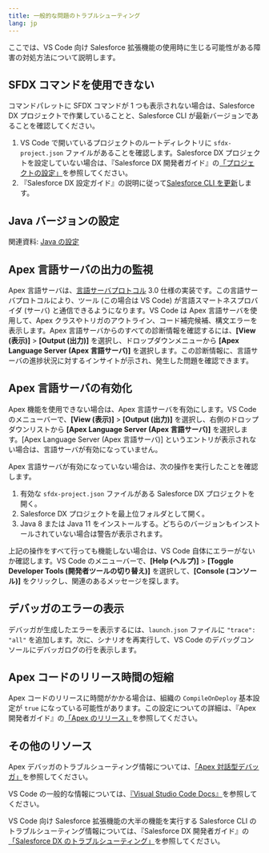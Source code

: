 ```yaml
---
title: 一般的な問題のトラブルシューティング
lang: jp
---
```


ここでは、VS Code 向け Salesforce 拡張機能の使用時に生じる可能性がある障害の対処方法について説明します。

## SFDX コマンドを使用できない

コマンドパレットに SFDX コマンドが 1 つも表示されない場合は、Salesforce DX プロジェクトで作業していることと、Salesforce CLI が最新バージョンであることを確認してください。

1. VS Code で開いているプロジェクトのルートディレクトリに `sfdx-project.json` ファイルがあることを確認します。Salesforce DX プロジェクトを設定していない場合は、『Salesforce DX 開発者ガイド』の[「プロジェクトの設定」](https://developer.salesforce.com/docs/atlas.en-us.sfdx_dev.meta/sfdx_dev/sfdx_dev_workspace_setup.htm)を参照してください。
2. 『Salesforce DX 設定ガイド』の説明に従って[Salesforce CLI を更新](https://developer.salesforce.com/docs/atlas.en-us.sfdx_setup.meta/sfdx_setup/sfdx_setup_update_cli.htm)します。

## Java バージョンの設定

関連資料: [Java の設定](./jp/getting-started/java-setup)

## Apex 言語サーバの出力の監視

Apex 言語サーバは、[言語サーバプロトコル](https://github.com/Microsoft/language-server-protocol) 3.0 仕様の実装です。この言語サーバプロトコルにより、ツール \(この場合は VS Code\) が言語スマートネスプロバイダ \(サーバ\) と通信できるようになります。VS Code は Apex 言語サーバを使用して、Apex クラスやトリガのアウトライン、コード補完候補、構文エラーを表示します。Apex 言語サーバからのすべての診断情報を確認するには、**[View \(表示\)]** > **[Output \(出力\)]** を選択し、ドロップダウンメニューから **[Apex Language Server \(Apex 言語サーバ\)]** を選択します。この診断情報に、言語サーバの進捗状況に対するインサイトが示され、発生した問題を確認できます。

## Apex 言語サーバの有効化

Apex 機能を使用できない場合は、Apex 言語サーバを有効にします。VS Code のメニューバーで、**[View \(表示\)]** > **[Output \(出力\)]** を選択し、右側のドロップダウンリストから **[Apex Language Server \(Apex 言語サーバ\)]** を選択します。[Apex Language Server \(Apex 言語サーバ\)] というエントリが表示されない場合は、言語サーバが有効になっていません。

Apex 言語サーバが有効になっていない場合は、次の操作を実行したことを確認します。

1. 有効な `sfdx-project.json` ファイルがある Salesforce DX プロジェクトを開く。
1. Salesforce DX プロジェクトを最上位フォルダとして開く。
1. Java 8 または Java 11 をインストールする。どちらのバージョンもインストールされていない場合は警告が表示されます。

上記の操作をすべて行っても機能しない場合は、VS Code 自体にエラーがないか確認します。VS Code のメニューバーで、**[Help \(ヘルプ\)]** > **[Toggle Developer Tools \(開発者ツールの切り替え\)]** を選択して、**[Console \(コンソール\)]** をクリックし、関連のあるメッセージを探します。

## デバッガのエラーの表示

デバッガが生成したエラーを表示するには、`launch.json` ファイルに `"trace": "all"` を追加します。次に、シナリオを再実行して、VS Code のデバッグコンソールにデバッガログの行を表示します。

## Apex コードのリリース時間の短縮

Apex コードのリリースに時間がかかる場合は、組織の `CompileOnDeploy` 基本設定が `true` になっている可能性があります。この設定についての詳細は、『Apex 開発者ガイド』の[「Apex のリリース」](https://developer.salesforce.com/docs/atlas.en-us.apexcode.meta/apexcode/apex_deploying.htm)を参照してください。

## その他のリソース

Apex デバッガのトラブルシューティング情報については、[「Apex 対話型デバッガ」](./jp/apex/interactive-debugger)を参照してください。

VS Code の一般的な情報については、[『Visual Studio Code Docs』](https://code.visualstudio.com/docs)を参照してください。

VS Code 向け Salesforce 拡張機能の大半の機能を実行する Salesforce CLI のトラブルシューティング情報については、『Salesforce DX 開発者ガイド』の[「Salesforce DX のトラブルシューティング」](https://developer.salesforce.com/docs/atlas.en-us.sfdx_dev.meta/sfdx_dev/sfdx_dev_troubleshoot.htm)を参照してください。
